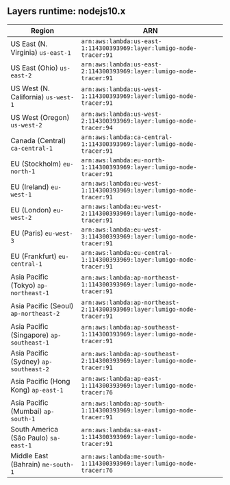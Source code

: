 Layers runtime: nodejs10.x
----
| Region | ARN |
| --- | --- |
|US East (N. Virginia)  `us-east-1`|`arn:aws:lambda:us-east-1:114300393969:layer:lumigo-node-tracer:91`|
|US East (Ohio)  `us-east-2`|`arn:aws:lambda:us-east-2:114300393969:layer:lumigo-node-tracer:91`|
|US West (N. California)  `us-west-1`|`arn:aws:lambda:us-west-1:114300393969:layer:lumigo-node-tracer:91`|
|US West (Oregon)  `us-west-2`|`arn:aws:lambda:us-west-2:114300393969:layer:lumigo-node-tracer:94`|
|Canada (Central)  `ca-central-1`|`arn:aws:lambda:ca-central-1:114300393969:layer:lumigo-node-tracer:91`|
|EU (Stockholm)  `eu-north-1`|`arn:aws:lambda:eu-north-1:114300393969:layer:lumigo-node-tracer:91`|
|EU (Ireland)  `eu-west-1`|`arn:aws:lambda:eu-west-1:114300393969:layer:lumigo-node-tracer:91`|
|EU (London)  `eu-west-2`|`arn:aws:lambda:eu-west-2:114300393969:layer:lumigo-node-tracer:91`|
|EU (Paris)  `eu-west-3`|`arn:aws:lambda:eu-west-3:114300393969:layer:lumigo-node-tracer:91`|
|EU (Frankfurt)  `eu-central-1`|`arn:aws:lambda:eu-central-1:114300393969:layer:lumigo-node-tracer:91`|
|Asia Pacific (Tokyo)  `ap-northeast-1`|`arn:aws:lambda:ap-northeast-1:114300393969:layer:lumigo-node-tracer:91`|
|Asia Pacific (Seoul)  `ap-northeast-2`|`arn:aws:lambda:ap-northeast-2:114300393969:layer:lumigo-node-tracer:91`|
|Asia Pacific (Singapore)  `ap-southeast-1`|`arn:aws:lambda:ap-southeast-1:114300393969:layer:lumigo-node-tracer:91`|
|Asia Pacific (Sydney)  `ap-southeast-2`|`arn:aws:lambda:ap-southeast-2:114300393969:layer:lumigo-node-tracer:91`|
|Asia Pacific (Hong Kong)  `ap-east-1`|`arn:aws:lambda:ap-east-1:114300393969:layer:lumigo-node-tracer:76`|
|Asia Pacific (Mumbai)  `ap-south-1`|`arn:aws:lambda:ap-south-1:114300393969:layer:lumigo-node-tracer:91`|
|South America (São Paulo)  `sa-east-1`|`arn:aws:lambda:sa-east-1:114300393969:layer:lumigo-node-tracer:91`|
|Middle East (Bahrain)  `me-south-1`|`arn:aws:lambda:me-south-1:114300393969:layer:lumigo-node-tracer:76`|
